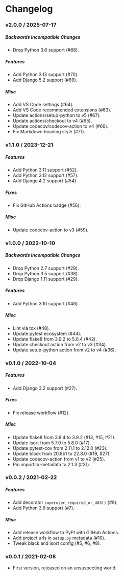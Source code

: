 Changelog
=========

### v2.0.0 / 2025-07-17

##### Backwards Incompatible Changes

  - Drop Python 3.6 support (#68).

##### Features

  - Add Python 3.13 support (#70).
  - Add Django 5.2 support (#69).

##### Misc

  - Add VS Code settings (#64).
  - Add VS Code recommended extensions (#63).
  - Update actions/setup-python to v5 (#67).
  - Update actions/checkout to v4 (#65).
  - Update codecov/codecov-action to v4 (#66).
  - Fix Markdown heading style (#71).

### v1.1.0 / 2023-12-21

##### Features

  - Add Python 3.11 support (#52).
  - Add Python 3.12 support (#57).
  - Add Django 4.2 support (#54).

##### Fixes

  - Fix GitHub Actions badge (#56).

##### Misc

  - Update codecov-action to v3 (#59).

### v1.0.0 / 2022-10-10

##### Backwards Incompatible Changes

  - Drop Python 2.7 support (#29).
  - Drop Python 3.5 support (#38).
  - Drop Django 1.11 support (#29).

##### Features

  - Add Python 3.10 support (#46).

##### Misc

  - Lint via tox (#48).
  - Update pytest ecosystem (#44).
  - Update flake8 from 3.9.2 to 5.0.4 (#42).
  - Update checkout action from v2 to v3 (#34).
  - Update setup-python action from v2 to v4 (#36).

### v0.1.0 / 2022-10-04

##### Features

  - Add Django 3.2 support (#27).

##### Fixes

  - Fix release workflow (#12).

##### Misc

  - Update flake8 from 3.8.4 to 3.9.2 (#13, #15, #21).
  - Update isort from 5.7.0 to 5.8.0 (#17).
  - Update pytest-cov from 2.11.1 to 2.12.0 (#23).
  - Update black from 20.8b1 to 22.8.0 (#19, #27).
  - Update codecov-action from v1 to v2 (#25).
  - Pin importlib-metadata to 2.1.3 (#31).

### v0.0.2 / 2021-02-22

##### Features

  - Add decorator `superuser_required_or_403()` (#9).
  - Add Python 3.9 support (#7).
  
##### Misc

  - Add release workflow to PyPI with GitHub Actions.
  - Add project urls in `setup.py` metadata (#10).
  - Tweak black and isort config (#5, #6, #8).

### v0.0.1 / 2021-02-08

  - First version, released on an unsuspecting world.
